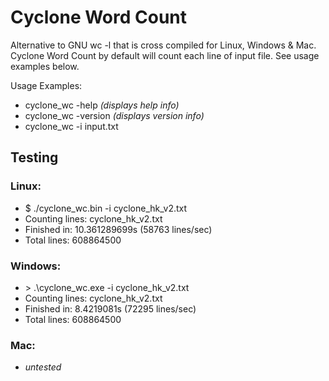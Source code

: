 # Cyclone Word Count
Alternative to GNU wc -l that is cross compiled for Linux, Windows & Mac. Cyclone Word Count by default will count each line of input file. See usage examples below.

Usage Examples:
- cyclone_wc -help _(displays help info)_
- cyclone_wc -version _(displays version info)_
- cyclone_wc -i input.txt

## Testing

### Linux:
- $ ./cyclone_wc.bin -i cyclone_hk_v2.txt
- Counting lines:  cyclone_hk_v2.txt
- Finished in:     10.361289699s (58763 lines/sec)
- Total lines:     608864500

### Windows:
- \> .\cyclone_wc.exe -i cyclone_hk_v2.txt
- Counting lines:  cyclone_hk_v2.txt
- Finished in:     8.4219081s (72295 lines/sec)
- Total lines:     608864500

### Mac:
- _untested_
